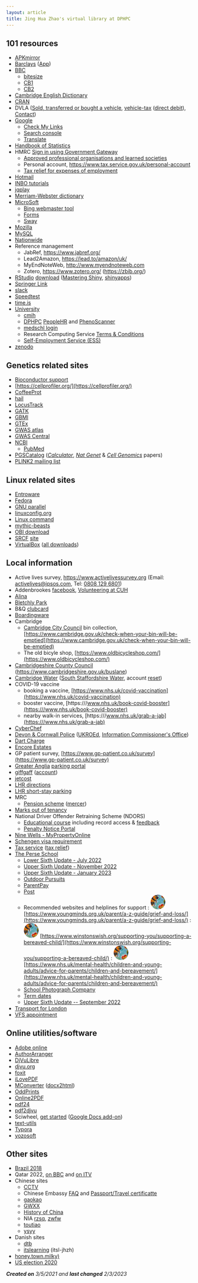 ```yaml
---
layout: article
title: Jing Hua Zhao's virtual library at DPHPC
---
```


## 101 resources

- [APKmirror](https://www.apkmirror.com/)
- [Barclays](https://www.barclays.co.uk/) ([App](https://www.barclays.co.uk/app))
- [BBC](https://www.bbc.co.uk/)
  * [bitesize](https://www.bbc.co.uk/bitesize)
  * [CB1](https://www.bbc.co.uk/weather/cb1)
  * [CB2](https://www.bbc.co.uk/weather/cb2)
- [Cambridge English Dictionary](https://dictionary.cambridge.org/dictionary/)
- [CRAN](https://cran.r-project.org/)
- DVLA ([Sold, transferred or bought a vehicle](https://www.gov.uk/sold-bought-vehicle), [vehicle-tax](https://www.gov.uk/vehicle-tax) ([direct debit](https://www.gov.uk/vehicle-tax-direct-debit)), [Contact](https://www.gov.uk/contact-the-dvla))
- [Google](https://www.google.co.uk/)
  * [Check My Links](https://chrome.google.com/webstore/detail/check-my-links/ojkcdipcgfaekbeaelaapakgnjflfglf)
  * [Search console](https://search.google.com/search-console/about)
  * [Translate](https://translate.google.co.uk/)
- [Handbook of Statistics](https://www.sciencedirect.com/handbook/handbook-of-statistics)
- HMRC [Sign in using Government Gateway](https://www.access.service.gov.uk/login/signin/creds)
  * [Approved professional organisations and learned societies](https://www.gov.uk/government/publications/professional-bodies-approved-for-tax-relief-list-3/approved-professional-organisations-and-learned-societies#r)
  * Personal account, <https://www.tax.service.gov.uk/personal-account>
  * [Tax relief for expenses of employment](https://www.tax.service.gov.uk/digital-forms/form/tax-relief-for-expenses-of-employment/draft/guide)
- [Hotmail](https://outlook.live.com/owa/)
- [INBO tutorials](https://inbo.github.io/tutorials/)
- [jqplay](https://jqplay.org/)
- [Merriam-Webster dictionary](https://www.merriam-webster.com/)
- [MicroSoft](https://www.microsoft.com/)
  * [Bing webmaster tool](https://www.bing.com/webmasters/about)
  * [Forms](https://www.microsoft.com/en-us/microsoft-365/online-surveys-polls-quizzes)
  * [Sway](https://sway.office.com/)
- [Mozilla](https://www.mozilla.org/en-GB/about/)
- [MySQL](https://dev.mysql.com/)
- [Nationwide](https://www.nationwide.co.uk/)
- Reference management
  - JabRef, <https://www.jabref.org/>
  - Lead2Amazon, <https://lead.to/amazon/uk/>
  - MyEndNoteWeb, <http://www.myendnoteweb.com>
  - Zotero, <https://www.zotero.org/> (<https://zbib.org/>)
- [RStudio](https://www.rstudio.com/) [download](https://www.rstudio.com/products/rstudio/download/) ([Mastering Shiny](https://mastering-shiny.org/), [shinyapps](https://www.shinyapps.io/))
- [Springer Link](https://link.springer.com/)
- [slack](https://systems-genomics.slack.com/)
- [Speedtest](https://www.speedtest.net/)
- [time.is](https://time.is/)
- [University](https://www.cam.ac.uk/)
   * [cmih](https://www.cmih.maths.cam.ac.uk/)
   * [DPHPC](https://www.phpc.cam.ac.uk/) [PeopleHR](https://dphpc.peoplehr.net/) and [PhenoScanner](http://www.phenoscanner.medschl.cam.ac.uk/)
   * [medschl login](https://webmail.medschl.cam.ac.uk/owa/auth/logon.aspx)
   * Research Computing Service [Terms & Conditions](https://www.hpc.cam.ac.uk/storage/terms-and-conditions)
   * [Self-Employment Service (ESS)](https://www.hr.admin.cam.ac.uk/hr-staff/information-new-starters/employee-self-service-ess)
- [zenodo](https://zenodo.org/)

## Genetics related sites

- [Bioconductor support](https://support.bioconductor.org/)
- [https://cellprofiler.org/](https://cellprofiler.org/)
- [CoffeeProt](https://coffeeprot.com/)
- [hail](https://hail.is/index.html)
- [LocusTrack](https://gump.qimr.edu.au/general/gabrieC/LocusTrack/index.html)
- [GATK](https://gatk.broadinstitute.org/hc/en-us)
- [GBMI](https://www.globalbiobankmeta.org/resources)
- [GTEx](https://gtexportal.org/home/datasets)
- [GWAS atlas](https://atlas.ctglab.nl/traitDB)
- [GWAS Central](https://www.gwascentral.org/)
- [NCBI](https://www.ncbi.nlm.nih.gov/)
  * [PubMed](https://pubmed.ncbi.nlm.nih.gov/)
- [PGSCatalog](http://www.pgscatalog.org/) ([*Calculator*](https://pgsc-calc.readthedocs.io/en/latest/), [*Nat Genet*](https://www.nature.com/articles/s41588-021-00783-5) & [*Cell Genomics*](https://www.cell.com/cell-genomics/fulltext/S2666-979X(22)00042-8) papers)
- [PLINK2 mailing list](https://groups.google.com/g/plink2-users)

## Linux related sites

- [Entroware](https://www.entroware.com/store/index.php)
- [Fedora](https://getfedora.org/)
- [GNU parallel](https://www.biostars.org/p/63816/)
- [linuxconfig.org](https://linuxconfig.org/)
- [Linux command](https://wangchujiang.com/linux-command/)
- [mythic-beasts](https://www.mythic-beasts.com/)
- [OBI download](https://www.oracle.com/middleware/technologies/business-intelligence-v12213-downloads.html)
- [SRCF](https://www.srcf.net/) [site](https://jhz22.user.srcf.net/)
- [VirtualBox](https://www.virtualbox.org/) ([all downloads](https://download.virtualbox.org/virtualbox/))

## Local information

- Active lives survey, <https://www.activelivessurvey.org> (Email: <a href = "mailto:activelives@ipsos.com">activelives@ipsos.com</a>, Tel: <a href="tel:+448081296801">0808 129 6801</a>)
- Addenbrookes [facebook](https://en-gb.facebook.com/CambridgeUniversityHospitals/), [Volunteering at CUH](https://twitter.com/cuh_volunteers?lang=en)
- [Alina](https://www.alina.co.uk/)
- [Bletchly Park](https://bletchleypark.org.uk/)
- B&Q [clubcard](https://www.diy.com/customer/my_account/members)
- [Boardingware](https://www.boardingware.com/)
- Cambridge
  * [Cambridge City Council](https://www.cambridge.gov.uk/)  bin collection, [https://www.cambridge.gov.uk/check-when-your-bin-will-be-emptied](https://www.cambridge.gov.uk/check-when-your-bin-will-be-emptied)
  * The old bicyle shop, [https://www.oldbicycleshop.com/](https://www.oldbicycleshop.com/)
- [Cambridgeshire County Council](https://www.cambridgeshire.gov.uk/) (https://www.cambridgeshire.gov.uk/buslane)
- [Cambridge Water](https://www.cambridge-water.co.uk) ([South Staffordshire Water](https://www.south-staffs-water.co.uk/), account [reset](https://www.cambridge-water.co.uk/my-account/user/reset))
- COVID-19 vaccine
  * booking a vaccine, [https://www.nhs.uk/covid-vaccination](https://www.nhs.uk/covid-vaccination)
  * booster vaccine, [https:///www.nhs.uk/book-covid-booster](https:///www.nhs.uk/book-covid-booster)
  * nearby walk-in services, [https:///www.nhs.uk/grab-a-jab](https:///www.nhs.uk/grab-a-jab)
- [CyberChef](https://gchq.github.io/CyberChef/)
- [Devon & Cornwall Police](https://www.devon-cornwall.police.uk/) ([UKROEd](https://www.ukroed.org.uk/), [Information Commissioner's Office](https://ico.org.uk/))
- [Dart Charge](https://www.gov.uk/dart-charge)
- [Encore Estates](https://portal.encoreestates.co.uk/)
- GP patient survey, [https://www.gp-patient.co.uk/survey](https://www.gp-patient.co.uk/survey)
- [Greater Anglia](https://www.greateranglia.co.uk/) [parking portal](https://gaparking.co.uk/#home)
- [giffgaff](https://www.giffgaff.com/) ([account](https://www.giffgaff.com/auth/login?redirect=%2Fdashboard))
- [jetcost](https://www.jetcost.co.uk/)
- [LHR directions](https://www.heathrow-airport-guide.co.uk/directions.html)
- [LHR short-stay parking](https://www.heathrow.com/transport-and-directions/heathrow-parking/heathrow-short-stay-parking)
- MRC
  * [Pension scheme](https://www.mrcps.co.uk/) ([mercer](https://contact.mercer.com/))
- [Marks out of tenancy](https://www.marksoutoftenancy.com/)
- National Driver Offender Retraining Scheme (NDORS)
  * [Educational course](https://offer.ndors.org.uk/) including record access & [feedback](https://www.smartsurvey.co.uk/s/NDORSCourseFeedback/)
  * [Penalty Notice Portal](https://penaltynotice.homeoffice.gov.uk/)
- [Nine Wells - MyPropertyOnline](https://portal.encoreestates.co.uk/)
- [Schengen visa requirement](https://www.schengenvisainfo.com/schengen-visa-application-requirements/)
- [Tax service](https://www.tax.service.gov.uk/personal-account) ([tax relief](https://www.gov.uk/tax-relief-for-employees))
- [The Perse School](https://www.perse.co.uk/)
  * [Lower Sixth Update - July 2022](https://sway.office.com/XAJNlr08iZTAMzlH?ref=Link)
  * [Upper Sixth Update - November 2022](https://sway.office.com/lbFVjH1zxmBvAjAi?ref=Link)
  * [Upper Sixth Update - January 2023](https://sway.office.com/bJ7AOPsD2TWegC6y?ref=Link)
  * [Outdoor Pursuits](https://twitter.com/PerseOutdoors)
  * [ParentPay](https://www.parentpay.com/)
  * [Post](https://perse.schoolpost.co.uk/login?ReturnUrl=%2f)
  * Recommended websites and helplines for support
    : [![](bees.svg)](https://www.youngminds.org.uk/parent/a-z-guide/grief-and-loss/) [https://www.youngminds.org.uk/parent/a-z-guide/grief-and-loss/](https://www.youngminds.org.uk/parent/a-z-guide/grief-and-loss/)
    : [![](bees.svg)](https://www.winstonswish.org/supporting-you/supporting-a-bereaved-child/) [https://www.winstonswish.org/supporting-you/supporting-a-bereaved-child/](https://www.winstonswish.org/supporting-you/supporting-a-bereaved-child/)
    : [![](bees.svg)](https://www.nhs.uk/mental-health/children-and-young-adults/advice-for-parents/children-and-bereavement/) [https://www.nhs.uk/mental-health/children-and-young-adults/advice-for-parents/children-and-bereavement/](https://www.nhs.uk/mental-health/children-and-young-adults/advice-for-parents/children-and-bereavement/)
  * [School Photograph Company](https://orders.schoolphotographs.co.uk/tspc/Home)
  * [Term dates](https://www.perse.co.uk/term-dates/)
  * [Upper Sixth Update -- September 2022](https://sway.office.com/PzZ1DD33p33nshGS?ref=Link)
- [Transport for London](https://reg.tflcc.co.uk/TFL.LRUC.AccountAuth/S1)
- [VFS appointment](https://www.vfsglobal.com/Denmark/UK/Schedule_an_appointment.html)

## Online utilities/software

- [Adobe online](https://www.adobe.com/uk/acrobat/online.html)
- [AuthorArranger](https://authorarranger.nci.nih.gov/)
- [DjVuLibre](http://djvu.sourceforge.net/)
- [djvu.org](http://djvu.org)
- [foxit](https://www.foxitsoftware.com/)
- [iLovePDF](https://www.ilovepdf.com/)
- [MConverter](https://mconverter.eu/) ([docx2html](https://mconverter.eu/convert/docx/html/))
- [OddPrints](https://www.oddprints.com/)
- [Online2PDF](https://online2pdf.com/docx2pdf)
- [pdf24](https://en.pdf24.org/)
- [pdf2djvu](https://pdf2djvu.com/)
- Sciwheel, [get started](https://sciwheel.com/work/#/get-started) ([Google Docs add-on](https://sciwheel.com/work/#/guide/gdocs))
- [text-utils](https://www.text-utils.com/)
- [Typora](https://typora.io/)
- [yozosoft](https://www.yozosoft.com/)

## Other sites

- [Brazil 2018](https://www.bbc.co.uk/sport/av/football/44587792)
- Qatar 2022, [on BBC](https://www.bbc.co.uk/sport/football/60959746) and [on ITV](https://www.itv.com/)
- Chinese sites
  * [CCTV](https://tv.cctv.com/)
  * Chinese Embassy [FAQ](http://www.chinese-embassy.org.uk/chn/qzfw/hzlxz/zyxx/t1836400.htm) and [Passport/Travel certificatte](http://www.chinese-embassy.org.uk/chn/qzfw/hzlxz/t1827718.htm)
  * [gaokao](http://114.xixik.com/gaokao/)
  * [GWXX](https://www.guwenxuexi.com/)
  * [History of China](https://www.youtube.com/playlist?app=desktop&list=PLL8DPLaffjgC8-TUhfrSw-9ZHwRwLu5Rl)
  * NIA [rzsq](https://rzsq.nia.gov.cn/login), [zwfw](https://s.nia.gov.cn/mps/main.html)
  * [toutiao](https://www.toutiao.com/)
  * [ysyy](https://app.cctv.com/)
- Danish sites
  * [dtb](http://dtb.cpr.ku.dk/)
  * [itslearning](https://sdu.itslearning.com) (itsl-jhzh)
- [honey.town.milky)](https://what3words.com/honey.town.milky)
- [US election 2020](https://www.bbc.co.uk/news/election/us2020/results)

***Created on** 3/5/2021 and **last changed** 2/3/2023*
